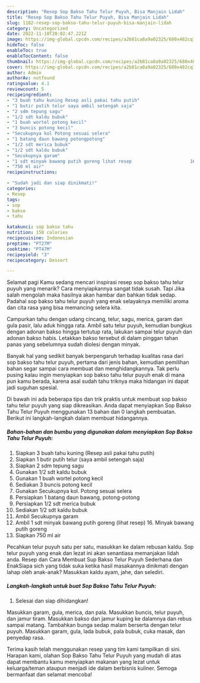 ```yaml
---
description: "Resep Sop Bakso Tahu Telur Puyuh, Bisa Manjain Lidah"
title: "Resep Sop Bakso Tahu Telur Puyuh, Bisa Manjain Lidah"
slug: 1102-resep-sop-bakso-tahu-telur-puyuh-bisa-manjain-lidah
category: Uncategorized
date: 2022-11-18T20:02:47.221Z
image: https://img-global.cpcdn.com/recipes/a2b81ca8a9a02325/680x482cq70/sop-bakso-tahu-telur-puyuh-foto-resep-utama.jpg
hideToc: false
enableToc: true
enableTocContent: false
thumbnail: https://img-global.cpcdn.com/recipes/a2b81ca8a9a02325/680x482cq70/sop-bakso-tahu-telur-puyuh-foto-resep-utama.jpg
cover: https://img-global.cpcdn.com/recipes/a2b81ca8a9a02325/680x482cq70/sop-bakso-tahu-telur-puyuh-foto-resep-utama.jpg
author: Admin
authorAv: notfound
ratingvalue: 4.1
reviewcount: 5
recipeingredient:
- "3 buah tahu kuning Resep asli pakai tahu putih"
- "1 butir putih telur saya ambil setengah saja"
- "2 sdm tepung sagu"
- "1/2 sdt kaldu bubuk"
- "1 buah wortel potong kecil"
- "3 buncis potong kecil"
- "Secukupnya kol Potong sesuai selera"
- "1 batang daun bawang potongpotong"
- "1/2 sdt merica bubuk"
- "1/2 sdt kaldu bubuk"
- "Secukupnya garam"
- "1 sdt minyak bawang putih goreng lihat resep                      16 Minyak bawang putih goreng"
- "750 ml air"
recipeinstructions:

- "Sudah jadi dan siap dinikmati!"
categories:
- Resep
tags:
- sop
- bakso
- tahu

katakunci: sop bakso tahu 
nutrition: 158 calories
recipecuisine: Indonesian
preptime: "PT27M"
cooktime: "PT47M"
recipeyield: "3"
recipecategory: Dessert

---
```



Selamat pagi Kamu sedang mencari inspirasi resep sop bakso tahu telur puyuh yang menarik? Cara menyiapkannya sangat tidak susah. Tapi Jika salah mengolah maka hasilnya akan hambar dan bahkan tidak sedap. Padahal sop bakso tahu telur puyuh yang enak selayaknya memiliki aroma dan cita rasa yang bisa memancing selera kita.


Campurkan tahu dengan udang cincang, telur, sagu, merica, garam dan gula pasir, lalu aduk hingga rata. Ambil satu telur puyuh, kemudian bungkus dengan adonan bakso hingga tertutup rata, lakukan sampai telur puyuh dan adonan bakso habis. Letakkan bakso tersebut di dalam pinggan tahan panas yang sebelumnya sudah diolesi dengan minyak.

Banyak hal yang sedikit banyak berpengaruh terhadap kualitas rasa dari sop bakso tahu telur puyuh, pertama dari jenis bahan, kemudian pemilihan bahan segar sampai cara membuat dan menghidangkannya. Tak perlu pusing kalau ingin menyiapkan sop bakso tahu telur puyuh enak di mana pun kamu berada, karena asal sudah tahu triknya maka hidangan ini dapat jadi suguhan spesial.


Di bawah ini ada beberapa tips dan trik praktis untuk membuat sop bakso tahu telur puyuh yang siap dikreasikan. Anda dapat menyiapkan Sop Bakso Tahu Telur Puyuh menggunakan 13 bahan dan 0 langkah pembuatan. Berikut ini langkah-langkah dalam membuat hidangannya.

<!--inarticleads1-->

##### Bahan-bahan dan bumbu yang digunakan dalam menyiapkan Sop Bakso Tahu Telur Puyuh:

1. Siapkan 3 buah tahu kuning (Resep asli pakai tahu putih)
1. Siapkan 1 butir putih telur (saya ambil setengah saja)
1. Siapkan 2 sdm tepung sagu
1. Gunakan 1/2 sdt kaldu bubuk
1. Gunakan 1 buah wortel potong kecil
1. Sediakan 3 buncis potong kecil
1. Gunakan Secukupnya kol. Potong sesuai selera
1. Persiapkan 1 batang daun bawang, potong-potong
1. Persiapkan 1/2 sdt merica bubuk
1. Sediakan 1/2 sdt kaldu bubuk
1. Ambil Secukupnya garam
1. Ambil 1 sdt minyak bawang putih goreng (lihat resep)                      16. Minyak bawang putih goreng
1. Siapkan 750 ml air


Pecahkan telur puyuh satu per satu, masukkan ke dalam rebusan kaldu. Sop telur puyuh yang enak dan lezat ini akan senantiasa memanjakan lidah anda. Resep dan Cara Membuat Sup Bakso Telur Puyuh Sederhana dan EnakSiapa sich yang tidak suka ketika hasil masakannya dinikmati dengan lahap oleh anak-anak? Masukkan kaldu ayam, jahe, dan selediri. 

<!--inarticleads2-->

##### Langkah-langkah untuk buat Sop Bakso Tahu Telur Puyuh:


1. Selesai dan siap dihidangkan!

Masukkan garam, gula, merica, dan pala. Masukkan buncis, telur puyuh, dan jamur tiram. Masukkan bakso dan jamur kuping ke dalamnya dan rebus sampai matang. Tambahkan bunga sedap malam berserta dengan telur puyuh. Masukkan garam, gula, lada bubuk, pala bubuk, cuka masak, dan penyedap rasa. 

Terima kasih telah menggunakan resep yang tim kami tampilkan di sini. Harapan kami, olahan Sop Bakso Tahu Telur Puyuh yang mudah di atas dapat membantu kamu menyiapkan makanan yang lezat untuk keluarga/teman ataupun menjadi ide dalam berbisnis kuliner. Semoga bermanfaat dan selamat mencoba!
